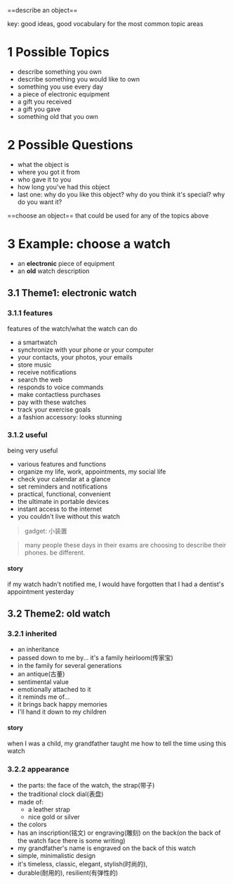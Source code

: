 ==describe an object==

key: good ideas, good vocabulary for the most common topic areas



# 1 Possible Topics
- describe something you own
- describe something you would like to own
- something you use every day
- a piece of electronic equipment
- a gift you received
- a gift you gave
- something old that you own



# 2 Possible Questions
- what the object is
- where you got it from
- who gave it to you
- how long you've had this object
- last one: why do you like this object? why do you think it's special? why do you want it?

==choose an object== that could be used for any of the topics above



# 3 Example: choose a watch
- an **electronic** piece of equipment
- an **old** watch description

## 3.1 Theme1: electronic watch

### 3.1.1 features
features of the watch/what the watch can do

- a smartwatch
- synchronize with your phone or your computer
- your contacts, your photos, your emails
- store music
- receive notifications
- search the web
- responds to voice commands
- make contactless purchases
- pay with these watches
- track your exercise goals
- a fashion accessory: looks stunning


### 3.1.2 useful
being very useful

- various features and functions
- organize my life, work, appointments, my social life
- check your calendar at a glance
- set reminders and notifications
- practical, functional, convenient
- the ultimate in portable devices
- instant access to the internet 
- you couldn't live without this watch

> gadget: 小装置

> many people these days in their exams are choosing to describe their phones.
> be different.

#### story
if my watch hadn't notified me, I would have forgotten that I had a dentist's appointment yesterday


## 3.2 Theme2: old watch

### 3.2.1 inherited
- an inheritance 
- passed down to me by... it's a family heirloom(传家宝)
- in the family for several generations
- an antique(古董)
- sentimental value
- emotionally attached to it
- it reminds me of...
- it brings back happy memories
- I'll hand it down to my children

#### story
when I was a child, my grandfather taught me how to tell the time using this watch


### 3.2.2 appearance
- the parts: the face of the watch, the strap(带子)
- the traditional clock dial(表盘)
- made of: 
	- a leather strap
	- nice gold or silver
- the colors
- has an inscription(铭文) or engraving(雕刻) on the back(on the back of the watch face there is some writing)
- my grandfather's name is engraved on the back of this watch
- simple, minimalistic design
- it's timeless, classic, elegant, stylish(时尚的),
- durable(耐用的), resilient(有弹性的)
